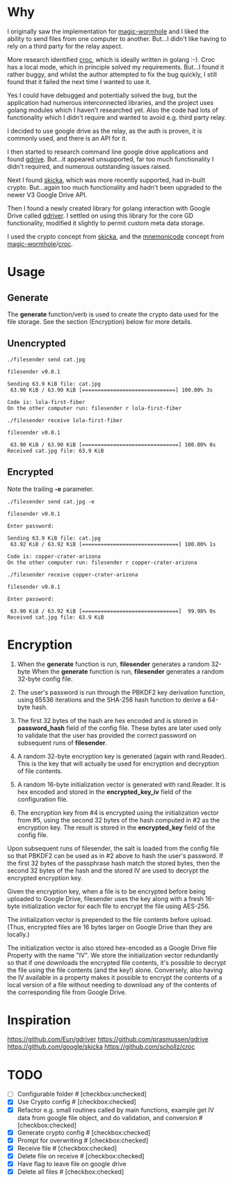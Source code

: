 
# Why

I originally saw the implementation for [magic-wormhole](https://github.com/warner/magic-wormhole) and I liked the ability to send files from one computer to another. But...I didn't like having to rely on a third party for the relay aspect.

More research identified [croc](https://github.com/schollz/croc), which is ideally written in golang :-). Croc has a local mode, which in principle solved my requirements. But...I found it rather buggy, and whilst the author attempted to fix the bug quickly, I still found that it failed the next time I wanted to use it.

Yes I could have debugged and potentially solved the bug, but the application had numerous interconnected libraries, and the project uses golang modules which I haven't researched yet. Also the code had lots of functionality which I didn't require and wanted to avoid e.g. third party relay.

I decided to use google drive as the relay, as the auth is proven, it is commonly used, and there is an API for it.

I then started to research command line google drive applications and found [gdrive](https://github.com/prasmussen/gdrive). But...it appeared unsupported, far too much functionality I didn't required, and numerous outstanding issues raised.

Next I found [skicka](https://github.com/google/skicka), which was more recently supported, had in-built crypto. But...again too much functionality and hadn't been upgraded to the newer V3 Google Drive API.

Then I found a newly created library for golang interaction with Google Drive called [gdriver](https://github.com/Eun/gdriver). I settled on using this library for the core GD functionality, modified it slightly to permit custom meta data storage.

I used the crypto concept from [skicka](https://github.com/google/skicka), and the [mnemonicode](https://github.com/schollz/mnemonicode) concept from [magic-wormhole](https://github.com/warner/magic-wormhole)/[croc](https://github.com/schollz/croc).

# Usage

## Generate

The **generate** function/verb is used to create the crypto data used for the file storage. See the section (Encryption) below for more details.

## Unencrypted
```
./filesender send cat.jpg

filesender v0.0.1

Sending 63.9 KiB file: cat.jpg
 63.90 KiB / 63.90 KiB [==============================] 100.00% 3s

Code is: lola-first-fiber
On the other computer run: filesender r lola-first-fiber

```

```
./filesender receive lola-first-fiber

filesender v0.0.1

 63.90 KiB / 63.90 KiB [===============================] 100.00% 0s
Received cat.jpg file: 63.9 KiB

```

## Encrypted

Note the trailing **-e** parameter.

```
./filesender send cat.jpg -e

filesender v0.0.1

Enter password:

Sending 63.9 KiB file: cat.jpg
 63.92 KiB / 63.92 KiB [===============================] 100.00% 1s

Code is: copper-crater-arizona
On the other computer run: filesender r copper-crater-arizona
```

```
./filesender receive copper-crater-arizona

filesender v0.0.1

Enter password:

 63.90 KiB / 63.92 KiB [===============================]  99.98% 0s
Received cat.jpg file: 63.9 KiB

```

# Encryption

1. When the **generate** function is run, **filesender** generates a random 32-byte
When the **generate** function is run, **filesender** generates a random 32-byte
config file.

2. The user's password is run through the PBKDF2 key derivation function, using 65536 iterations and the SHA-256 hash function to derive a 64-byte hash.

3. The first 32 bytes of the hash are hex encoded and is stored in **password_hash** field of the config file. These bytes are later used only to validate that the user has provided the correct password on subsequent runs of **filesender**.

4. A random 32-byte encryption key is generated (again with rand.Reader). This is the key that will actually be used for encryption and decryption of file contents.

5. A random 16-byte initialization vector is generated with rand.Reader. It is hex encoded and stored in the **encrypted_key_iv** field of the configuration file.

6. The encryption key from #4 is encrypted using the initialization vector from #5, using the second 32 bytes of the hash computed in #2 as the encryption key. The result is stored in the **encrypted_key** field of the config file.

Upon subsequent runs of filesender, the salt is loaded from the config file so that PBKDF2 can be used as in #2 above to hash the user's password. If the first 32 bytes of the passphrase hash match the stored bytes, then the second 32 bytes of the hash and the stored IV are used to decrypt the encrypted encryption key.

Given the encryption key, when a file is to be encrypted before being uploaded to Google Drive, filesender uses the key along with a fresh 16-byte initialization vector for each file to encrypt the file using AES-256.

The initialization vector is prepended to the file contents before upload. (Thus, encrypted files are 16 bytes larger on Google Drive than they are locally.)

The initialization vector is also stored hex-encoded as a Google Drive file Property with the name "IV". We store the initialization vector redundantly so that if one downloads the encrypted file contents, it's possible to decrypt the file using the file contents (and the key!) alone. Conversely, also having the IV available in a property makes it possible to encrypt the contents of a local version of a file without needing to download any of the contents of the corresponding file from Google Drive.

# Inspiration

https://github.com/Eun/gdriver
https://github.com/prasmussen/gdrive
https://github.com/google/skicka
https://github.com/schollz/croc

# TODO
- [ ] Configurable folder # [checkbox:unchecked]
- [x] Use Crypto config # [checkbox:checked]
- [x] Refactor e.g. small routines called by main functions, example get IV data from google file object, and do validation, and conversion # [checkbox:checked]
- [x] Generate crypto config # [checkbox:checked]
- [x] Prompt for overwriting # [checkbox:checked]
- [x] Receive file # [checkbox:checked]
- [x] Delete file on receive # [checkbox:checked]
- [x] Have flag to leave file on google drive
- [x] Delete all files # [checkbox:checked]
